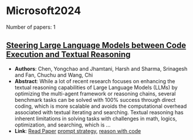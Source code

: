 # Microsoft2024

Number of papers: 1

## [Steering Large Language Models between Code Execution and Textual Reasoning](paper_1.md)
- **Authors**: Chen, Yongchao and Jhamtani, Harsh and Sharma, Srinagesh and Fan, Chuchu and Wang, Chi
- **Abstract**: While a lot of recent research focuses on enhancing the textual reasoning capabilities of Large Language Models (LLMs) by optimizing the multi-agent framework or reasoning chains, several benchmark tasks can be solved with 100% success through direct coding, which is more scalable and avoids the computational overhead associated with textual iterating and searching. Textual reasoning has inherent limitations in solving tasks with challenges in math, logics, optimization, and searching, which is ...
- **Link**: [Read Paper](https://arxiv.org/pdf/2410.03524)
[prompt strategy](../../labels/prompt_strategy.md), [reason with code](../../labels/reason_with_code.md)